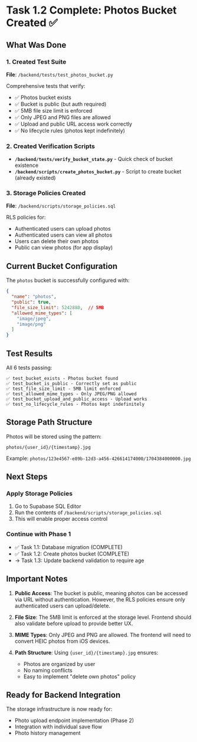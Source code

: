 # Task 1.2 Complete: Photos Bucket Created ✅

## What Was Done

### 1. Created Test Suite
**File**: `/backend/tests/test_photos_bucket.py`

Comprehensive tests that verify:
- ✅ Photos bucket exists
- ✅ Bucket is public (but auth required)
- ✅ 5MB file size limit is enforced
- ✅ Only JPEG and PNG files are allowed
- ✅ Upload and public URL access work correctly
- ✅ No lifecycle rules (photos kept indefinitely)

### 2. Created Verification Scripts
- **`/backend/tests/verify_bucket_state.py`** - Quick check of bucket existence
- **`/backend/scripts/create_photos_bucket.py`** - Script to create bucket (already existed)

### 3. Storage Policies Created
**File**: `/backend/scripts/storage_policies.sql`

RLS policies for:
- Authenticated users can upload photos
- Authenticated users can view all photos
- Users can delete their own photos
- Public can view photos (for app display)

## Current Bucket Configuration

The `photos` bucket is successfully configured with:
```json
{
  "name": "photos",
  "public": true,
  "file_size_limit": 5242880,  // 5MB
  "allowed_mime_types": [
    "image/jpeg",
    "image/png"
  ]
}
```

## Test Results

All 6 tests passing:
```
✅ test_bucket_exists - Photos bucket found
✅ test_bucket_is_public - Correctly set as public
✅ test_file_size_limit - 5MB limit enforced
✅ test_allowed_mime_types - Only JPEG/PNG allowed
✅ test_bucket_upload_and_public_access - Upload works
✅ test_no_lifecycle_rules - Photos kept indefinitely
```

## Storage Path Structure

Photos will be stored using the pattern:
```
photos/{user_id}/{timestamp}.jpg
```

Example: `photos/123e4567-e89b-12d3-a456-426614174000/1704384000000.jpg`

## Next Steps

### Apply Storage Policies
1. Go to Supabase SQL Editor
2. Run the contents of `/backend/scripts/storage_policies.sql`
3. This will enable proper access control

### Continue with Phase 1
- ✅ Task 1.1: Database migration (COMPLETE)
- ✅ Task 1.2: Create photos bucket (COMPLETE)
- → Task 1.3: Update backend validation to require age

## Important Notes

1. **Public Access**: The bucket is public, meaning photos can be accessed via URL without authentication. However, the RLS policies ensure only authenticated users can upload/delete.

2. **File Size**: The 5MB limit is enforced at the storage level. Frontend should also validate before upload to provide better UX.

3. **MIME Types**: Only JPEG and PNG are allowed. The frontend will need to convert HEIC photos from iOS devices.

4. **Path Structure**: Using `{user_id}/{timestamp}.jpg` ensures:
   - Photos are organized by user
   - No naming conflicts
   - Easy to implement "delete own photos" policy

## Ready for Backend Integration

The storage infrastructure is now ready for:
- Photo upload endpoint implementation (Phase 2)
- Integration with individual save flow
- Photo history management